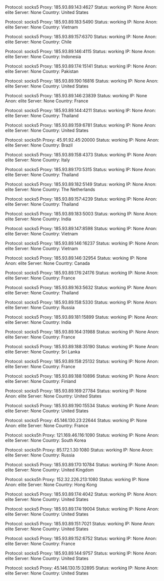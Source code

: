 Protocol: socks5
Proxy: 185.93.89.143:4627
Status: working
IP: None
Anon: elite
Server: None
Country: United States

Protocol: socks5
Proxy: 185.93.89.183:5490
Status: working
IP: None
Anon: elite
Server: None
Country: Vietnam

Protocol: socks5
Proxy: 185.93.89.157:6370
Status: working
IP: None
Anon: elite
Server: None
Country: Chile

Protocol: socks5
Proxy: 185.93.89.146:4115
Status: working
IP: None
Anon: elite
Server: None
Country: Indonesia

Protocol: socks5
Proxy: 185.93.89.174:15141
Status: working
IP: None
Anon: elite
Server: None
Country: Pakistan

Protocol: socks5
Proxy: 185.93.89.190:16816
Status: working
IP: None
Anon: elite
Server: None
Country: United States

Protocol: socks5
Proxy: 185.93.89.146:23839
Status: working
IP: None
Anon: elite
Server: None
Country: France

Protocol: socks5
Proxy: 185.93.89.144:4211
Status: working
IP: None
Anon: elite
Server: None
Country: Thailand

Protocol: socks5
Proxy: 185.93.89.159:6781
Status: working
IP: None
Anon: elite
Server: None
Country: United States

Protocol: socks5h
Proxy: 45.91.92.45:20000
Status: working
IP: None
Anon: elite
Server: None
Country: Brazil

Protocol: socks5
Proxy: 185.93.89.158:4373
Status: working
IP: None
Anon: elite
Server: None
Country: Italy

Protocol: socks5
Proxy: 185.93.89.170:5315
Status: working
IP: None
Anon: elite
Server: None
Country: Thailand

Protocol: socks5
Proxy: 185.93.89.182:5149
Status: working
IP: None
Anon: elite
Server: None
Country: The Netherlands

Protocol: socks5
Proxy: 185.93.89.157:4239
Status: working
IP: None
Anon: elite
Server: None
Country: Thailand

Protocol: socks5
Proxy: 185.93.89.183:5003
Status: working
IP: None
Anon: elite
Server: None
Country: India

Protocol: socks5
Proxy: 185.93.89.147:8598
Status: working
IP: None
Anon: elite
Server: None
Country: Vietnam

Protocol: socks5
Proxy: 185.93.89.146:16237
Status: working
IP: None
Anon: elite
Server: None
Country: Vietnam

Protocol: socks5
Proxy: 185.93.89.146:32954
Status: working
IP: None
Anon: elite
Server: None
Country: Canada

Protocol: socks5
Proxy: 185.93.89.176:24176
Status: working
IP: None
Anon: elite
Server: None
Country: France

Protocol: socks5
Proxy: 185.93.89.163:5632
Status: working
IP: None
Anon: elite
Server: None
Country: Thailand

Protocol: socks5
Proxy: 185.93.89.158:5330
Status: working
IP: None
Anon: elite
Server: None
Country: Russia

Protocol: socks5
Proxy: 185.93.89.181:15899
Status: working
IP: None
Anon: elite
Server: None
Country: India

Protocol: socks5
Proxy: 185.93.89.164:31988
Status: working
IP: None
Anon: elite
Server: None
Country: France

Protocol: socks5
Proxy: 185.93.89.188:35190
Status: working
IP: None
Anon: elite
Server: None
Country: Sri Lanka

Protocol: socks5
Proxy: 185.93.89.158:25132
Status: working
IP: None
Anon: elite
Server: None
Country: France

Protocol: socks5
Proxy: 185.93.89.188:10896
Status: working
IP: None
Anon: elite
Server: None
Country: Finland

Protocol: socks5
Proxy: 185.93.89.169:27784
Status: working
IP: None
Anon: elite
Server: None
Country: United States

Protocol: socks5
Proxy: 185.93.89.190:15534
Status: working
IP: None
Anon: elite
Server: None
Country: United States

Protocol: socks5
Proxy: 45.146.130.23:22644
Status: working
IP: None
Anon: elite
Server: None
Country: France

Protocol: socks5h
Proxy: 121.169.46.116:1090
Status: working
IP: None
Anon: elite
Server: None
Country: South Korea

Protocol: socks5h
Proxy: 85.172.1.30:1080
Status: working
IP: None
Anon: elite
Server: None
Country: Russia

Protocol: socks5
Proxy: 185.93.89.170:10784
Status: working
IP: None
Anon: elite
Server: None
Country: United Kingdom

Protocol: socks5h
Proxy: 152.32.226.213:1080
Status: working
IP: None
Anon: elite
Server: None
Country: Hong Kong

Protocol: socks5
Proxy: 185.93.89.174:4042
Status: working
IP: None
Anon: elite
Server: None
Country: United States

Protocol: socks5
Proxy: 185.93.89.174:19004
Status: working
IP: None
Anon: elite
Server: None
Country: United States

Protocol: socks5
Proxy: 185.93.89.151:7021
Status: working
IP: None
Anon: elite
Server: None
Country: United States

Protocol: socks5
Proxy: 185.93.89.152:6752
Status: working
IP: None
Anon: elite
Server: None
Country: France

Protocol: socks5
Proxy: 185.93.89.144:9757
Status: working
IP: None
Anon: elite
Server: None
Country: United States

Protocol: socks5
Proxy: 45.146.130.15:32895
Status: working
IP: None
Anon: elite
Server: None
Country: United States

